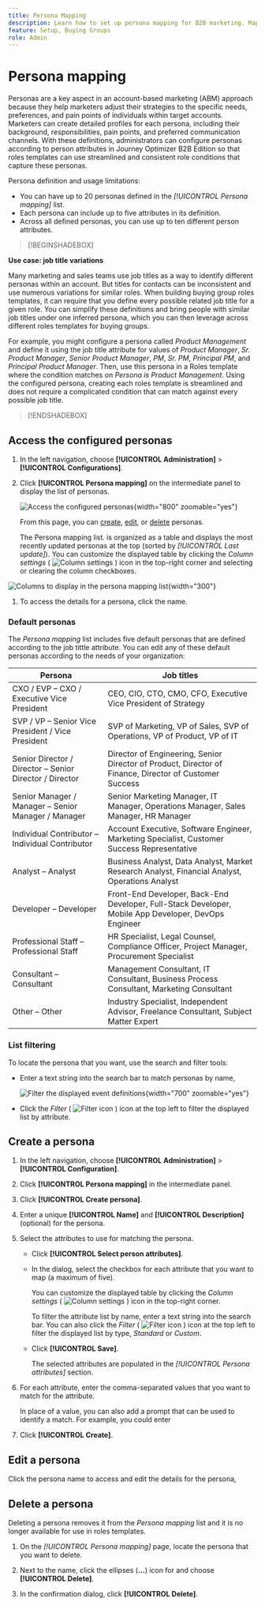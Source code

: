 ```yaml
---
title: Persona Mapping
description: Learn how to set up persona mapping for B2B marketing. Map person attributes in Journey Optimizer B2B Edition to create role templates and optimize buying group targeting.
feature: Setup, Buying Groups
role: Admin
---
```

# Persona mapping

Personas are a key aspect in an account-based marketing (ABM) approach because they help marketers adjust their strategies to the specific needs, preferences, and pain points of individuals within target accounts. Marketers can create detailed profiles for each persona, including their background, responsibilities, pain points, and preferred communication channels. With these definitions, administrators can configure personas according to person attributes in Journey Optimizer B2B Edition so that roles templates can use streamlined and consistent role conditions that capture these personas.

<!-- Currently there is no insight into what persona goes into what role. With buying group agent, when asked questions about, what should be the size of the buying group, what persona should be in that buying group, what role do they play, etc, then agent will analyze all the data, (opportunity data, engagement data, sales conversation, etc) and informs the user that the buying group needs 7 persona, e.g.CMO, VP of marketing, marketing leader, Marketing ops, etc. 

Then based on what agent informed, users can create a template with those personas. -->
Persona definition and usage limitations:

* You can have up to 20 personas defined in the _[!UICONTROL Persona mapping]_ list.
* Each persona can include up to five attributes in its definition.
* Across all defined personas, you can use up to ten different person attributes.

>[!BEGINSHADEBOX]

**Use case: job title variations**

Many marketing and sales teams use job titles as a way to identify different personas within an account. But titles for contacts can be inconsistent and use numerous variations for similar roles. When building buying group roles templates, it can require that you define every possible related job title for a given role. You can simplify these definitions and bring people with similar job titles under one inferred persona, which you can then leverage across different roles templates for buying groups.

For example, you might configure a persona called _Product Management_ and define it using the job title attribute for values of _Product Manager_, _Sr. Product Manager_, _Senior Product Manager_, _PM_, _Sr. PM_, _Principal PM_, and _Principal Product Manager_. Then, use this persona in a Roles template where the condition matches on _Persona is Product Management_. Using the configured persona, creating each roles template is streamlined and does not require a complicated condition that can match against every possible job title.

>[!ENDSHADEBOX]

## Access the configured personas

1. In the left navigation, choose **[!UICONTROL Administration]** > **[!UICONTROL Configurations]**.

1. Click **[!UICONTROL Persona mapping]** on the intermediate panel to display the list of personas.

   ![Access the configured personas](./assets/configuration-engagement-scoring-list.png){width="800" zoomable="yes"}

   From this page, you can [create](#create-an-engagement-score-model), [edit](#change-the-engagement-weighting-settings), or [delete](#delete-a-persona) personas.

   The Persona mapping list. is organized as a table and displays the most recently updated personas at the top (sorted by _[!UICONTROL Last update]_). You can customize the displayed table by clicking the _Column settings_ ( ![Column settings](../assets/do-not-localize/icon-column-settings.svg) ) icon in the top-right corner and selecting or clearing the column checkboxes.

  ![Columns to display in the persona mapping list](./assets/configuration-engagement-scoring-list-columns.png){width="300"}

1. To access the details for a persona, click the name.
   
### Default personas

The _Persona mapping_ list includes five default personas that are defined according to the job tittle attribute. You can edit any of these default personas according to the needs of your organization:

| Persona | Job titles |
| ------- | ---------- |
| CXO / EVP – CXO / Executive Vice President | CEO, CIO, CTO, CMO, CFO, Executive Vice President of Strategy |
| SVP / VP – Senior Vice President / Vice President | SVP of Marketing, VP of Sales, SVP of Operations, VP of Product, VP of IT |
| Senior Director / Director – Senior Director / Director | Director of Engineering, Senior Director of Product, Director of Finance, Director of Customer Success |
| Senior Manager / Manager – Senior Manager / Manager | Senior Marketing Manager, IT Manager, Operations Manager, Sales Manager, HR Manager |
| Individual Contributor – Individual Contributor | Account Executive, Software Engineer, Marketing Specialist, Customer Success Representative |
| Analyst – Analyst | Business Analyst, Data Analyst, Market Research Analyst, Financial Analyst, Operations Analyst |
| Developer – Developer | Front-End Developer, Back-End Developer, Full-Stack Developer, Mobile App Developer, DevOps Engineer |
| Professional Staff – Professional Staff | HR Specialist, Legal Counsel, Compliance Officer, Project Manager, Procurement Specialist |
| Consultant – Consultant | Management Consultant, IT Consultant, Business Process Consultant, Marketing Consultant |
| Other – Other | Industry Specialist, Independent Advisor, Freelance Consultant, Subject Matter Expert |

### List filtering

To locate the persona that you want, use the search and filter tools:

* Enter a text string into the search bar to match personas by name, 
   
   ![Filter the displayed event definitions](./assets/configuration-events-defs-list-filtered.png){width="700" zoomable="yes"}

* Click the _Filter_ ( ![Filter icon](../assets/do-not-localize/icon-filter.svg) ) icon at the top left to filter the displayed list by attribute.

## Create a persona

1. In the left navigation, choose **[!UICONTROL Administration]** > **[!UICONTROL Configuration]**.

1. Click **[!UICONTROL Persona mapping]** in the intermediate panel.

1. Click **[!UICONTROL Create persona]**.

1. Enter a unique **[!UICONTROL Name]** and **[!UICONTROL Description]** (optional) for the persona.

1. Select the attributes to use for matching the persona. 

   * Click **[!UICONTROL Select person attributes]**.

   * In the dialog, select the checkbox for each attribute that you want to map (a maximum of five).

      You can customize the displayed table by clicking the _Column settings_ ( ![Column settings](../assets/do-not-localize/icon-column-settings.svg) ) icon in the top-right corner.   

      To filter the attribute list by name, enter a text string into the search bar. You can also click the _Filter_ ( ![Filter icon](../assets/do-not-localize/icon-filter.svg) ) icon at the top left to filter the displayed list by type, _Standard_ or _Custom_.

   * Click **[!UICONTROL Save]**.

     The selected attributes are populated in the _[!UICONTROL Persona attributes]_ section.

1. For each attribute, enter the comma-separated values that you want to match for the attribute.

   In place of a value, you can also add a prompt that can be used to identify a match. For example, you could enter 

1. Click **[!UICONTROL Create]**.

## Edit a persona

Click the persona name to access and edit the details for the persona,

## Delete a persona

Deleting a persona removes it from the _Persona mapping_ list and it is no longer available for use in roles templates.

1. On the _[!UICONTROL Persona mapping]_ page, locate the persona that you want to delete.

1. Next to the name, click the ellipses (**...**) icon for and choose **[!UICONTROL Delete]**.

1. In the confirmation dialog, click **[!UICONTROL Delete]**.
